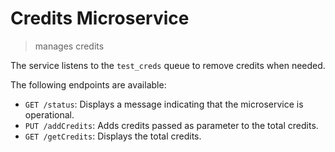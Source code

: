 # Credits Microservice
> manages credits

The service listens to the `test_creds` queue to remove credits when needed.

The following endpoints are available:

- `GET /status`: Displays a message indicating that the microservice is operational.
- `PUT /addCredits`: Adds credits passed as parameter to the total credits.
- `GET /getCredits`: Displays the total credits.

